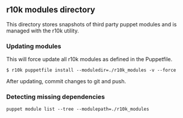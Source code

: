 ## r10k modules directory

This directory stores snapshots of third party puppet modules and is managed with the r10k utility.

### Updating modules
This will force update all r10k modules as defined in the Puppetfile.
```
$ r10k puppetfile install --moduledir=./r10k_modules -v --force
```

After updating, commit changes to git and push.

### Detecting missing dependencies

```
puppet module list --tree --modulepath=./r10k_modules
```
